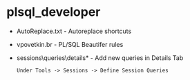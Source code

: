 # plsql_developer

* AutoReplace.txt - Autoreplace shortcuts

* vpovetkin.br - PL/SQL Beautifer rules

* sessions\queries\details\* - Add new queries in Details Tab

      Under Tools -> Sessions -> Define Session Queries
  
    
  
  
